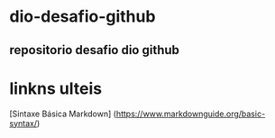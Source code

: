 # dio-desafio-github
## repositorio  desafio dio github
# linkns ulteis

[Sintaxe Básica Markdown] (https://www.markdownguide.org/basic-syntax/)
